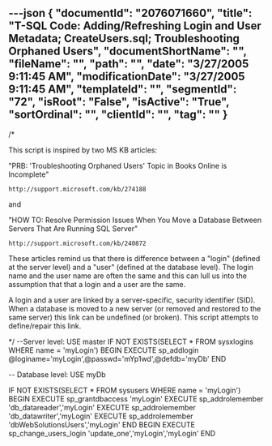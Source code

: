 ---json
{
  "documentId": "2076071660",
  "title": "T-SQL Code: Adding/Refreshing Login and User Metadata; CreateUsers.sql; Troubleshooting Orphaned Users",
  "documentShortName": "",
  "fileName": "",
  "path": "",
  "date": "3/27/2005 9:11:45 AM",
  "modificationDate": "3/27/2005 9:11:45 AM",
  "templateId": "",
  "segmentId": "72",
  "isRoot": "False",
  "isActive": "True",
  "sortOrdinal": "",
  "clientId": "",
  "tag": ""
}
---

/*

This script is inspired by two MS KB articles:

&quot;PRB: 'Troubleshooting Orphaned Users' Topic in Books Online is Incomplete&quot;

    http://support.microsoft.com/kb/274188

and

&quot;HOW TO: Resolve Permission Issues When You Move a Database Between Servers That Are Running SQL Server&quot;

    http://support.microsoft.com/kb/240872

These articles remind us that there is difference between a &quot;login&quot; (defined at the server level) and a &quot;user&quot; (defined at the database level). The login name and the user name are often the same and this can lull us into the assumption that that a login and a user are the same.

A login and a user are linked by a server-specific, security identifier (SID). When a database is moved to a new server (or removed and restored to the same server) this link can be undefined (or broken). This script attempts to define/repair this link.

*/
--Server level:
USE master
IF NOT EXISTS(SELECT * FROM sysxlogins WHERE name = 'myLogin')
BEGIN
    EXECUTE sp_addlogin @loginame='myLogin',@passwd='mYp1wd',@defdb='myDb'
END

-- Database level:
USE myDb

IF NOT EXISTS(SELECT * FROM sysusers WHERE name = 'myLogin')
BEGIN
    EXECUTE sp_grantdbaccess 'myLogin'
    EXECUTE sp_addrolemember 'db_datareader','myLogin'
    EXECUTE sp_addrolemember 'db_datawriter','myLogin'
    EXECUTE sp_addrolemember 'dbWebSolutionsUsers','myLogin'
END
BEGIN
    EXECUTE sp_change_users_login 'update_one','myLogin','myLogin'
END
